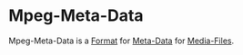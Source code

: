 # Mpeg-Meta-Data

Mpeg-Meta-Data  is a [Format](60019.md) for [Meta-Data](60118.md) for [Media-Files](30000000.md).